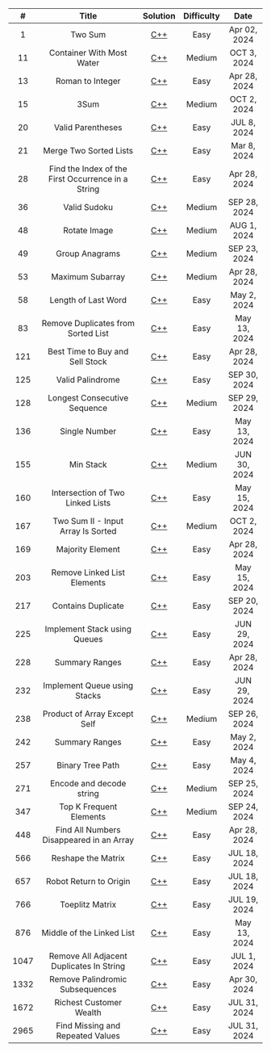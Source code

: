 | # | Title | Solution | Difficulty | Date |
| :--: | :------------------------------------------------------------------------: | :-------------------------------------------------------------------------------------------------------------------------------------------------------------: | :--------: | :----------: |
| 1 | Two Sum | [C++]( https://github.com/YingJung03/CodeBase/blob/main/Leetcode/1.Two_Sum.cpp) | Easy | Apr 02, 2024 |
| 11 | Container With Most Water | [C++]( https://github.com/YingJung03/CodeBase/blob/main/Leetcode/11.Container_With_Most_Water.cpp) | Medium | OCT 3, 2024 |
| 13 | Roman to Integer | [C++]( https://github.com/YingJung03/CodeBase/blob/main/Leetcode/13.Roman_to_Integer.cpp) | Easy | Apr 28, 2024 |
| 15 | 3Sum | [C++]( https://github.com/YingJung03/CodeBase/blob/main/Leetcode/15.3Sum.cpp) | Medium | OCT 2, 2024 |
| 20 | Valid Parentheses | [C++]( https://github.com/YingJung03/CodeBase/blob/main/Leetcode/20.Valid_Parentheses.cpp) | Easy | JUL 8, 2024 |
| 21 | Merge Two Sorted Lists | [C++]( https://github.com/YingJung03/CodeBase/blob/main/Leetcode/21.Merge_Two_Sorted_Lists.cpp) | Easy | Mar 8, 2024 |
| 28 | Find the Index of the First Occurrence in a String | [C++]( https://github.com/YingJung03/CodeBase/blob/main/Leetcode/28.Find_the_Index_of_the_First_Occurrence_in_a_String.cpp) | Easy | Apr 28, 2024 |
| 36 | Valid Sudoku | [C++]( https://github.com/YingJung03/CodeBase/blob/main/Leetcode/36.Valid_Sudoku.cpp) | Medium | SEP 28, 2024 |
| 48 | Rotate Image | [C++]( https://github.com/YingJung03/CodeBase/blob/main/Leetcode/48.Rotate_Image.cpp) | Medium | AUG 1, 2024 |
| 49 | Group Anagrams | [C++]( https://github.com/YingJung03/CodeBase/blob/main/Leetcode/49.Group_Anagrams.cpp) | Medium | SEP 23, 2024 |
| 53 | Maximum Subarray | [C++]( https://github.com/YingJung03/CodeBase/blob/main/Leetcode/53.Maximum_Subarray.cpp) | Medium | Apr 28, 2024 |
| 58 | Length of Last Word | [C++]( https://github.com/YingJung03/CodeBase/blob/main/Leetcode/58.Length_of_Last_Word.cpp) | Easy | May 2, 2024 |
| 83 | Remove Duplicates from Sorted List | [C++]( https://github.com/YingJung03/CodeBase/blob/main/Leetcode/83.Remove_Duplicates_from_Sorted_List.cpp) | Easy | May 13, 2024 |
| 121 | Best Time to Buy and Sell Stock | [C++]( https://github.com/YingJung03/CodeBase/blob/main/Leetcode/121.Best_Time_to_Buy_and_Sell_Stock.cpp) | Easy | Apr 28, 2024 |
| 125 | Valid Palindrome | [C++]( https://github.com/YingJung03/CodeBase/blob/main/Leetcode/125.Valid_Palindrome.cpp) | Easy | SEP 30, 2024 |
| 128 | Longest Consecutive Sequence | [C++]( https://github.com/YingJung03/CodeBase/blob/main/Leetcode/128.Longest_Consecutive_Sequence.cpp) | Medium | SEP 29, 2024 |
| 136 | Single Number | [C++]( https://github.com/YingJung03/CodeBase/blob/main/Leetcode/136.Single_Number.cpp) | Easy | May 13, 2024 |
| 155 | Min Stack | [C++]( https://github.com/YingJung03/CodeBase/blob/main/Leetcode/155.Min_Stack.cpp) | Medium | JUN 30, 2024 |
| 160 | Intersection of Two Linked Lists | [C++]( https://github.com/YingJung03/CodeBase/blob/main/Leetcode/160.Intersection_of_Two_Linked_Lists.cpp) | Easy | May 15, 2024 |
| 167 | Two Sum II - Input Array Is Sorted | [C++]( https://github.com/YingJung03/CodeBase/blob/main/Leetcode/167.Two_Sum_II_-_Input_Array_Is_Sorted.cpp) | Medium | OCT 2, 2024 |
| 169 | Majority Element | [C++]( https://github.com/YingJung03/CodeBase/blob/main/Leetcode/169.Majority_Element.cpp) | Easy | Apr 28, 2024 |
| 203 | Remove Linked List Elements | [C++]( https://github.com/YingJung03/CodeBase/blob/main/Leetcode/203.Remove_Linked_List_Elements.cpp) | Easy | May 15, 2024 |
| 217 | Contains Duplicate | [C++]( https://github.com/YingJung03/CodeBase/blob/main/Leetcode/217.Contains_Duplicate.cpp) | Easy | SEP 20, 2024 |
| 225 | Implement Stack using Queues | [C++]( https://github.com/YingJung03/CodeBase/blob/main/Leetcode/225.Implement_Stack_using_Queues.cpp) | Easy | JUN 29, 2024 |
| 228 | Summary Ranges | [C++]( https://github.com/YingJung03/CodeBase/blob/main/Leetcode/228.Summary_Ranges.cpp) | Easy | Apr 28, 2024 |
| 232 | Implement Queue using Stacks | [C++]( https://github.com/YingJung03/CodeBase/blob/main/Leetcode/232.Implement_Queue_using_Stacks.cpp) | Easy | JUN 29, 2024 |
| 238 | Product of Array Except Self | [C++]( https://github.com/YingJung03/CodeBase/blob/main/Leetcode/238.Product_of_Array_Except_Self.cpp) | Medium | SEP 26, 2024 |
| 242 | Summary Ranges | [C++]( https://github.com/YingJung03/CodeBase/blob/main/Leetcode/242.Valid_Anagram.cpp) | Easy | May 2, 2024 |
| 257 | Binary Tree Path | [C++]( https://github.com/YingJung03/CodeBase/blob/main/Leetcode/257.Binary_Tree_Path.cpp) | Easy | May 4, 2024 |
| 271 | Encode and decode string | [C++]( https://github.com/YingJung03/CodeBase/blob/main/Leetcode/271.Encode_and_decode_string.cpp) | Medium | SEP 25, 2024 |
| 347 | Top K Frequent Elements | [C++]( https://github.com/YingJung03/CodeBase/blob/main/Leetcode/347.Top_K_Frequent_Elements.cpp) | Medium | SEP 24, 2024 |
| 448 | Find All Numbers Disappeared in an Array | [C++]( https://github.com/YingJung03/CodeBase/blob/main/Leetcode/448.Find_All_Numbers_Disappeared_in_an_Array.cpp) | Easy | Apr 28, 2024 |
| 566 | Reshape the Matrix | [C++]( https://github.com/YingJung03/CodeBase/blob/main/Leetcode/566.Reshape_the_Matrix.cpp) | Easy | JUL 18, 2024 |
| 657 | Robot Return to Origin | [C++]( https://github.com/YingJung03/CodeBase/blob/main/Leetcode/657.Robot_Return_to_Origin.cpp) | Easy | JUL 18, 2024 |
| 766 | Toeplitz Matrix | [C++]( https://github.com/YingJung03/CodeBase/blob/main/Leetcode/766.Toeplitz_Matrix.cpp) | Easy | JUL 19, 2024 |
| 876 | Middle of the Linked List | [C++]( https://github.com/YingJung03/CodeBase/blob/main/Leetcode/876.Middle_of_the_Linked_List.cpp) | Easy | May 13, 2024 |
| 1047 | Remove All Adjacent Duplicates In String | [C++]( https://github.com/YingJung03/CodeBase/blob/main/Leetcode/1047.Remove_All_Adjacent_Duplicates_In_String.cpp) | Easy | JUL 1, 2024 |
| 1332 | Remove Palindromic Subsequences | [C++]( https://github.com/YingJung03/CodeBase/blob/main/Leetcode/1332.Remove_Palindromic_Subsequences.cpp) | Easy | Apr 30, 2024 |
| 1672 | Richest Customer Wealth | [C++]( https://github.com/YingJung03/CodeBase/blob/main/Leetcode/1672.Richest_Customer_Wealth.cpp) | Easy | JUL 31, 2024 |
| 2965 | Find Missing and Repeated Values | [C++]( https://github.com/YingJung03/CodeBase/blob/main/Leetcode/2965.Find_Missing_and_Repeated_Values.cpp) | Easy | JUL 31, 2024 |
